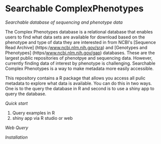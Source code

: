 # Searchable ComplexPhenotypes
*Searchable database of sequencing and phenotype data*

The Complex Phenotypes database is a relational database that enables users to find what data sets are available for download based on the phenotype and type of data they are interested in from NCBI's [Sequence Read Archive] (https:/www.ncbi.nlm.nih.gov/sra) and [Genotypes and Phenotypes] (https/www.ncbi.nlm.nih.gov/gap) databases. These are the largest public repositories of phenotpye and sequencing data. However, currently finding data of interest by phenotype is challenging. Searchable Complex Phenotypes is a way to make metadata more easily accessible.

This repository contains a R package that allows you access all pulic metadata to explore what data is available. You can do this in two ways. One is to the query the database in R and second is to use a shiny app to query the database. 

*Quick start*
  1. Query examples in R
  2. shiny app via R studio or web

*Web Query*

*Installation*  
 
